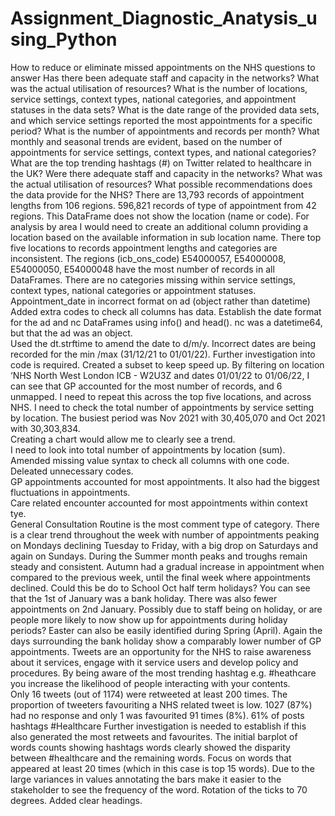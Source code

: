 # Assignment_Diagnostic_Anatysis_using_Python
How to reduce or eliminate missed appointments on the NHS
questions to answer
Has there been adequate staff and capacity in the networks?
What was the actual utilisation of resources?
What is the number of locations, service settings, context types, national categories, and appointment statuses in the data sets?
What is the date range of the provided data sets, and which service settings reported the most appointments for a specific period?
What is the number of appointments and records per month?
What monthly and seasonal trends are evident, based on the number of appointments for service settings, context types, and national categories?
What are the top trending hashtags (#) on Twitter related to healthcare in the UK?
Were there adequate staff and capacity in the networks?
What was the actual utilisation of resources?
What possible recommendations does the data provide for the NHS?
There are 13,793 records of appointment lengths from 106 regions.  596,821 records of type of appointment from 42 regions.  This DataFrame does not show the location (name or code). For analysis by area I would need to create an additional column providing a location based on the available information in sub location name.  There top five locations to records appointment lengths and categories are inconsistent. The regions (icb_ons_code) E54000057, E54000008, E54000050, E54000048 have the most number of records in all DataFrames.  There are no categories missing within service settings, context types, national categories or appointment statuses.  Appointment_date in incorrect format on ad (object rather than datetime)
Added extra codes to check all columns has data.
Establish the date format for the ad and nc DataFrames using info() and head(). nc was a datetime64, but that the ad was an object.  
Used the dt.strftime to amend the date to d/m/y.
Incorrect dates are being recorded for the min /max  (31/12/21 to 01/01/22).  Further investigation into code is required. 
Created a subset to keep speed up.
By filtering on location ‘NHS North West London ICB - W2U3Z and dates 01/01/22 to 01/06/22, I can see that GP accounted for the most number of records, and 6 unmapped. 
I need to repeat this across the top five locations, and across NHS. 
I need to check the total number of appointments by service setting by location.  The busiest period was Nov 2021 with 30,405,070 and Oct 2021 with 30,303,834.  
Creating a chart would allow me to clearly see a trend.  
I need to look into total number of appointments by location (sum).  
Amended missing value syntax to check all columns with one code.  Deleated unnecessary codes.  
GP appointments accounted for most appointments.  It also had the biggest fluctuations in appointments.   
Care related encounter accounted for most appointments within context tye.  
General Consultation Routine is the most comment type of category.
There is a clear trend throughout the week with number of appointments peaking on Mondays declining Tuesday to Friday, with a big drop on Saturdays and again on Sundays. 
During the Summer month peaks and troughs remain steady and consistent.
Autumn had a gradual increase in appointment when compared to the previous week, until the final week where appointments declined. Could this be do to School Oct half term holidays?
You can see that the 1st of January was a bank holiday.  There was also fewer appointments on 2nd January.  Possibly due to staff being on holiday, or are people more likely to now show up for appointments during holiday periods? 
Easter can also be easily identified during Spring (April).  Again the days surrounding the bank holiday show a comparably lower number of GP appointments. 
Tweets are an opportunity for the NHS to raise awareness about it services, engage with it service users and develop policy and procedures. 
By being aware of the most trending hashtag e.g. #heathcare you increase the likelihood of people interacting with your contents.  
Only 16 tweets (out of 1174) were retweeted at least 200 times.
The proportion of tweeters favouriting a NHS related tweet is low.
1027 (87%) had no response and only 1 was favourited 91 times (8%).
61% of posts hashtags #Healthcare
Further investigation is needed to establish if this also generated the most retweets and favourites.
The initial barplot of words counts showing hashtags words clearly showed the disparity between #healthcare and the remaining words.
Focus on words that appeared at least 20 times (which in this case is top 15 words).
Due to the large variances in values annotating the bars make it easier to the stakeholder to see the frequency of the word.
Rotation of the ticks to 70 degrees.
Added clear headings. 

